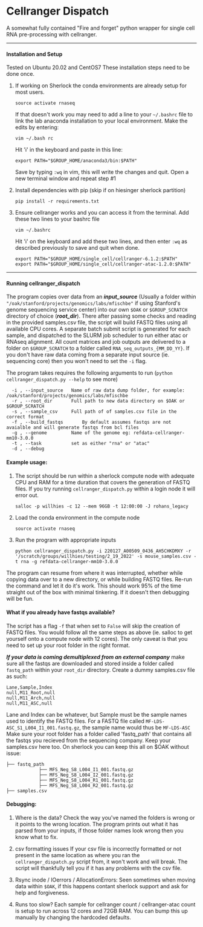 # Cellranger Dispatch
A somewhat fully contained "Fire and forget" python wrapper for single cell RNA pre-processing with cellranger.

***

#### Installation and Setup

Tested on Ubuntu 20.02 and CentOS7 
These installation steps need to be done once. 

1. If working on Sherlock the conda environments are already setup for most users. 

	```
	source activate rnaseq
	```

	If that doesn't work you may need to add a line to your ```~/.bashrc``` file to link the lab anaconda installation to your local environment. Make the edits by entering:

	```
	vim ~/.bash rc
	```
	Hit 'i' in the keyboard and paste in this line:

	```
	export PATH="$GROUP_HOME/anaconda3/bin:$PATH"
	```

	Save by typing ```:wq``` in vim, this will write the changes and quit. Open a new terminal window and repeat step #1

2. Install dependencies with pip (skip if on hiesinger sherlock partition)

	```
	pip install -r requirements.txt
	```
3. Ensure cellranger works and you can access it from the terminal. Add these two lines to your bashrc file

	```
	vim ~/.bashrc
	```
	Hit 'i' on the keyboard and add these two lines, and then enter ```:wq``` as described previously to save and quit when done.

	```
	export PATH="$GROUP_HOME/single_cell/cellranger-6.1.2:$PATH"
	export PATH="$GROUP_HOME/single_cell/cellranger-atac-1.2.0:$PATH"
	```

***

#### Running cellranger_dispatch

The program copies over data from an ***input_source*** (Usually a folder within `"/oak/stanford/projects/genomics/labs/mfischbe"` if using Stanford's genome sequencing service center) into our own `$OAK` or `$GROUP_SCRATCH` directory of choice (***root_dir***). There after passing some checks and reading in the provided samples.csv file, the script will build FASTQ files using all available CPU cores. A separate batch submit script is generated for each sample, and dispatched to the SLURM job scheduler to run either atac or RNAseq alignment. All count matrices and job outputs are delivered to a folder on `$GROUP_SCRATCH` to a folder called `RNA_seq_outputs_{MM_DD_YY}`. If you don't have raw data coming from a separate input source (ie. sequencing core) then you won't need to set the ```-i``` flag.

The program takes requires the following arguments to run (```python cellranger_dispatch.py --help``` to see more)

```
  -i , --input_source   Name of raw data dump folder, for example: /oak/stanford/projects/genomics/labs/mfischbe
  -r , --root_dir       Full path to new data directory on $OAK or $GROUP_SCRATCH
  -s , --sample_csv     Full path of of samples.csv file in the correct format
  -f , --build_fastqs		By default assumes fastqs are not avaialble and will generate fastqs from bcl files
  -g , --genome         Name of the genome eg: refdata-cellranger-mm10-3.0.0
  -t , --task           set as either "rna" or "atac"
  -d , --debug 			
```

#### Example usage:

1. The script should be run within a sherlock compute node with adequate CPU and RAM for a time duration that covers the generation of FASTQ files. If you try running ```cellranger_dispatch.py``` within a login node it will error out.

	```
	salloc -p willhies -c 12 --mem 96GB -t 12:00:00 -J rohans_legacy
	```

2. Load the conda environment in the compute node

	```
	source activate rnaseq
	```

3. Run the program with appropriate inputs

	```
	python cellranger_dispatch.py -i 220127_A00509_0436_AH5CHKDMXY -r '/scratch/groups/willhies/testing/2_19_2022' -s mouse_samples.csv -t rna -g refdata-cellranger-mm10-3.0.0
	```

The program can resume from where it was interrupted, whether while copying data over to a new directory, or while building FASTQ files. Re-run the command and let it do it's work. This should work 95% of the time straight out of the box with minimal tinkering. If it doesn't then debugging will be fun. 

#### What if you already have fastqs available? 

The script has a flag ```-f``` that when set to ```False``` will skip the creation of FASTQ files. You would follow all the same steps as above (ie. salloc to get yourself onto a compute node with 12 cores). The only caveat is that you need to set up your root folder in the right format. 

***If your data is coming demultiplexed from an external company*** make sure all the fastqs are downloaded and stored inside a folder called ```fastq_path``` within your ```root_dir``` directory. Create a dummy samples.csv file as such:

```
Lane,Sample,Index
null,M11_Root,null
null,M11_Arch,null
null,M11_ASC,null 
```

Lane and Index can be whatever, but Sample must be the sample names used to identify the FASTQ files. For a FASTQ file called ```MF-LDS-ASC_S1_L004_I1_001.fastq.gz```, the sample name would thus be ```MF-LDS-ASC```
Make sure your root folder has a folder called 'fastq_path'  that contains all the fastqs you recieved from the sequencing company. Keep your samples.csv here too. On sherlock you can keep this all on $OAK without issue:

```
├── fastq_path
			├── MFS_Neg_S8_L004_I1_001.fastq.gz
			├── MFS_Neg_S8_L004_I2_001.fastq.gz
			├── MFS_Neg_S8_L004_R1_001.fastq.gz
			├── MFS_Neg_S8_L004_R2_001.fastq.gz
├── samples.csv

```





#### Debugging:

1. Where is the data? 
	Check the way you've named the folders is wrong or it points to the wrong location. The program prints out what it has parsed from your inputs, if those folder names look wrong then you know what to fix.

2. csv formatting issues
	If your csv file is incorrectly formatted or not present in the same location as where you ran the `cellranger_dispatch.py` script from, it won't work and will break. The script will thankfully tell you if it has any problems with the csv file. 

3. Rsync inode / IOerrors / AllocationErrors:
	Seen sometimes when moving data within `$OAK`, if this happens contant sherlock support and ask for help and forgiveness. 

4. Runs too slow? 
	Each sample for cellranger count / cellranger-atac count is setup to run across 12 cores and 72GB RAM. You can bump this up manually by changing the hardcoded defaults. 



